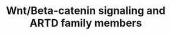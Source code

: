 ---
annotations:
- id: PW:0000008
  parent: signaling pathway
  type: Pathway Ontology
  value: Wnt signaling pathway
- id: DOID:9256
  parent: disease of cellular proliferation
  type: Disease Ontology
  value: colorectal cancer
- id: DOID:219
  parent: disease of cellular proliferation
  type: Disease Ontology
  value: colon cancer
authors:
- Eweitz
citedin: ''
communities: []
description: '*Positive regulation* Tankyrase 1 and Tankyrase 2 (PARP5a/b or ARTD5/6)
  play key roles in regulating telomere length, centrosome maturation, proteasome
  assembly, and the formation of the mitotic spindle. Interestingly, Tankyrase 1/2
  also appear to regulate β-catenin stability, and consequently, active Wnt signaling,
  as the deletion of both Tankyrase 1 and 2 leads to early embryonic lethality in
  mice. In this context, inhibiting Tankyrase 1/2 destabilizes β-catenin by promoting
  Axin stability, which in turn reduces the growth of β-catenin-dependent colorectal
  cancer cells.  GSK3 kinase activity is a critical suppressor of β-catenin stability,
  and this activity is negatively regulated by mono-ADP-ribosylation mediated by PARP10,
  which results in elevated β-catenin levels. Moreover, PLK1 promotes β-catenin destabilization
  and is mono-ADP-ribosylated by PARP10. This modification of PLK1 significantly diminishes
  its enzymatic activity, suggesting a potential secondary mechanism through which
  PARP10 may enhance β-catenin stability.  PARP1 enhances Wnt target gene expression
  in both APC-deficient familial and sporadic colorectal cancer (CRC) by acting as
  a co-factor of TCF-4/β-catenin. In contrast, Ku70 has been shown to bind to TCF-4/β-catenin
  and inhibit TCF/LEF function.  In colon cancer, overexpression of PARP1 is commonly
  observed, indicating its supportive role in β-catenin transcriptional activity.  *Negative
  regulation* As of 2021, no evidence has been reported for negative regulation of
  Wnt signaling by ARTD family members.'
last-edited: 2025-04-08
ndex: null
organisms:
- Homo sapiens
redirect_from:
- /index.php/Pathway:WP5529
- /instance/WP5529
- /instance/WP5529_r138445
revision: r138445
schema-jsonld:
- '@context': https://schema.org/
  '@id': https://wikipathways.github.io/pathways/WP5529.html
  '@type': Dataset
  creator:
    '@type': Organization
    name: WikiPathways
  description: '*Positive regulation* Tankyrase 1 and Tankyrase 2 (PARP5a/b or ARTD5/6)
    play key roles in regulating telomere length, centrosome maturation, proteasome
    assembly, and the formation of the mitotic spindle. Interestingly, Tankyrase 1/2
    also appear to regulate β-catenin stability, and consequently, active Wnt signaling,
    as the deletion of both Tankyrase 1 and 2 leads to early embryonic lethality in
    mice. In this context, inhibiting Tankyrase 1/2 destabilizes β-catenin by promoting
    Axin stability, which in turn reduces the growth of β-catenin-dependent colorectal
    cancer cells.  GSK3 kinase activity is a critical suppressor of β-catenin stability,
    and this activity is negatively regulated by mono-ADP-ribosylation mediated by
    PARP10, which results in elevated β-catenin levels. Moreover, PLK1 promotes β-catenin
    destabilization and is mono-ADP-ribosylated by PARP10. This modification of PLK1
    significantly diminishes its enzymatic activity, suggesting a potential secondary
    mechanism through which PARP10 may enhance β-catenin stability.  PARP1 enhances
    Wnt target gene expression in both APC-deficient familial and sporadic colorectal
    cancer (CRC) by acting as a co-factor of TCF-4/β-catenin. In contrast, Ku70 has
    been shown to bind to TCF-4/β-catenin and inhibit TCF/LEF function.  In colon
    cancer, overexpression of PARP1 is commonly observed, indicating its supportive
    role in β-catenin transcriptional activity.  *Negative regulation* As of 2021,
    no evidence has been reported for negative regulation of Wnt signaling by ARTD
    family members.'
  keywords:
  - APC
  - AXIN1
  - BTRC
  - CTNNB1
  - CUL1
  - DVL1
  - DVL2
  - DVL3
  - LRP5
  - LRP6
  - PARP1
  - PARP10
  - PLK1
  - RBX1
  - SKP1
  - TNK1
  - TNK2
  license: CC0
  name: Wnt/Beta-catenin signaling and ARTD family members
seo: CreativeWork
title: Wnt/Beta-catenin signaling and ARTD family members
wpid: WP5529
---